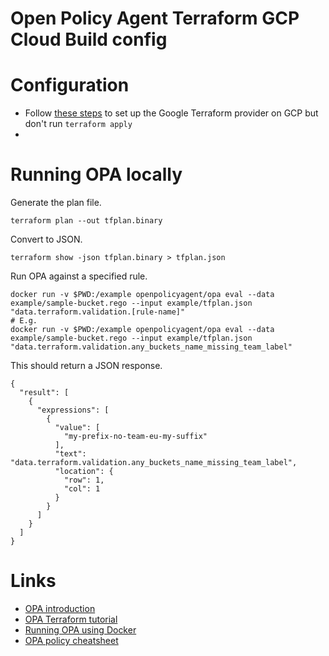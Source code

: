 # Open Policy Agent Terraform GCP Cloud Build config

# Configuration 
- Follow [these steps](https://github.com/philjhale/terraform-gcp-config) to set up the Google Terraform provider on GCP but don't run `terraform apply`
- 

# Running OPA locally

Generate the plan file.
```
terraform plan --out tfplan.binary
```

Convert to JSON.
```
terraform show -json tfplan.binary > tfplan.json
```

Run OPA against a specified rule.
```
docker run -v $PWD:/example openpolicyagent/opa eval --data example/sample-bucket.rego --input example/tfplan.json "data.terraform.validation.[rule-name]"
# E.g.
docker run -v $PWD:/example openpolicyagent/opa eval --data example/sample-bucket.rego --input example/tfplan.json "data.terraform.validation.any_buckets_name_missing_team_label"
```

This should return a JSON response.
```
{
  "result": [
    {
      "expressions": [
        {
          "value": [
            "my-prefix-no-team-eu-my-suffix"
          ],
          "text": "data.terraform.validation.any_buckets_name_missing_team_label",
          "location": {
            "row": 1,
            "col": 1
          }
        }
      ]
    }
  ]
}
```



# Links

- [OPA introduction](https://www.openpolicyagent.org/docs/latest/)
- [OPA Terraform tutorial](https://www.openpolicyagent.org/docs/latest/terraform/)
- [Running OPA using Docker](https://www.openpolicyagent.org/docs/latest/deployments/#running-with-docker)
- [OPA policy cheatsheet](https://www.openpolicyagent.org/docs/latest/policy-cheatsheet/)